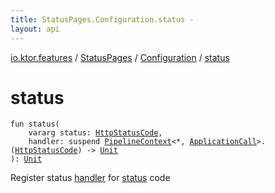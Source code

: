 ```yaml
---
title: StatusPages.Configuration.status - 
layout: api
---
```


<div class='api-docs-breadcrumbs'><a href="../../index.html">io.ktor.features</a> / <a href="../index.html">StatusPages</a> / <a href="index.html">Configuration</a> / <a href="./status.html">status</a></div>

# status

<div class="signature"><code><span class="keyword">fun </span><span class="identifier">status</span><span class="symbol">(</span><br/>&nbsp;&nbsp;&nbsp;&nbsp;<span class="keyword">vararg</span> <span class="parameterName" id="io.ktor.features.StatusPages.Configuration$status(kotlin.Array((io.ktor.http.HttpStatusCode)), kotlin.SuspendFunction2((io.ktor.util.pipeline.PipelineContext((kotlin.Any, io.ktor.application.ApplicationCall)), io.ktor.http.HttpStatusCode, kotlin.Unit)))/status">status</span><span class="symbol">:</span>&nbsp;<a href="../../../io.ktor.http/-http-status-code/index.html"><span class="identifier">HttpStatusCode</span></a><span class="symbol">, </span><br/>&nbsp;&nbsp;&nbsp;&nbsp;<span class="parameterName" id="io.ktor.features.StatusPages.Configuration$status(kotlin.Array((io.ktor.http.HttpStatusCode)), kotlin.SuspendFunction2((io.ktor.util.pipeline.PipelineContext((kotlin.Any, io.ktor.application.ApplicationCall)), io.ktor.http.HttpStatusCode, kotlin.Unit)))/handler">handler</span><span class="symbol">:</span>&nbsp;<span class="keyword">suspend </span><a href="../../../io.ktor.util.pipeline/-pipeline-context/index.html"><span class="identifier">PipelineContext</span></a><span class="symbol">&lt;</span><span class="identifier">*</span><span class="symbol">,</span>&nbsp;<a href="../../../io.ktor.application/-application-call/index.html"><span class="identifier">ApplicationCall</span></a><span class="symbol">&gt;</span><span class="symbol">.</span><span class="symbol">(</span><a href="../../../io.ktor.http/-http-status-code/index.html"><span class="identifier">HttpStatusCode</span></a><span class="symbol">)</span>&nbsp;<span class="symbol">-&gt;</span>&nbsp;<a href="https://kotlinlang.org/api/latest/jvm/stdlib/kotlin/-unit/index.html"><span class="identifier">Unit</span></a><br/><span class="symbol">)</span><span class="symbol">: </span><a href="https://kotlinlang.org/api/latest/jvm/stdlib/kotlin/-unit/index.html"><span class="identifier">Unit</span></a></code></div>

Register status <a href="status.html#io.ktor.features.StatusPages.Configuration$status(kotlin.Array((io.ktor.http.HttpStatusCode)), kotlin.SuspendFunction2((io.ktor.util.pipeline.PipelineContext((kotlin.Any, io.ktor.application.ApplicationCall)), io.ktor.http.HttpStatusCode, kotlin.Unit)))/handler">handler</a> for <a href="status.html#io.ktor.features.StatusPages.Configuration$status(kotlin.Array((io.ktor.http.HttpStatusCode)), kotlin.SuspendFunction2((io.ktor.util.pipeline.PipelineContext((kotlin.Any, io.ktor.application.ApplicationCall)), io.ktor.http.HttpStatusCode, kotlin.Unit)))/status">status</a> code


